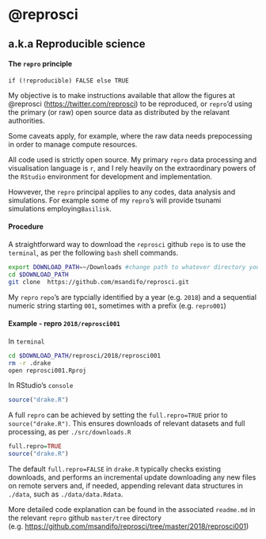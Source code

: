 @reprosci
================

## a.k.a Reproducible science

#### The `repro` principle

`if (!reproducible) FALSE else TRUE`

My objective is to make instructions available that allow the figures at
@reprosci (<https://twitter.com/reprosci>) to be reproduced, or
`repro`’d using the primary (or raw) open source data as distributed
by the relavant authorities.

Some caveats apply, for example, where the raw data needs prepocessing
in order to manage compute resources.

All code used is strictly open source. My primary `repro` data
processing and visualisation language is `r`, and I rely heavily on the
extraordinary powers of the `RStudio` environment for development and
implementation.

Howvever, the `repro` principal applies to any codes, data analysis and
simulations. For example some of my `repro`’s will provide tsunami
simulations employing`Basilisk`.

#### Procedure

A straightforward way to download the `reprosci` github `repo` is to use
the `terminal`, as per the following `bash` shell
commands.

``` bash
export DOWNLOAD_PATH=~/Downloads #change path to whatever directory you want
cd $DOWNLOAD_PATH 
git clone  https://github.com/msandifo/reprosci.git
```

My `repro` `repo`’s are typcially identified by a year (e.g. `2018`) and
a sequential numeric string starting `001`, sometimes with a prefix
(e.g. `repro001`)

#### Example - repro `2018/reprosci001`

In `terminal`

``` bash
cd $DOWNLOAD_PATH/reprosci/2018/reprosci001  
rm -r .drake 
open reprosci001.Rproj 
```

In RStudio’s `console`

``` r
source("drake.R")
```

A full `repro` can be achieved by setting the `full.repro=TRUE` prior to
`source("drake.R")`. This ensures downloads of relevant datasets and
full processing, as per `./src/downloads.R`

``` r
full.repro=TRUE
source("drake.R")
```

The default `full.repro=FALSE` in `drake.R` typically checks existing
downloads, and performs an incremental update downloading any new files
on remote servers and, if needed, appending relevant data structures in
`./data`, such as `./data/data.Rdata`.

More detailed code explanation can be found in the associated
`readme.md` in the relevant `repro` github `master/tree` directory
(e.g. <https://github.com/msandifo/reprosci/tree/master/2018/reprosci001>)
